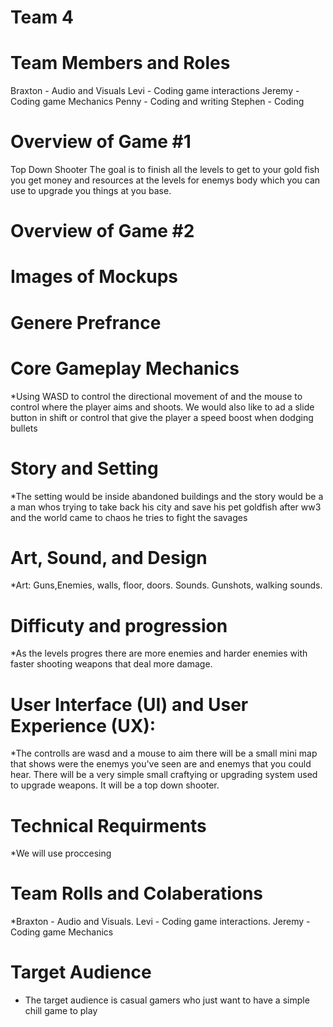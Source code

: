 # Team 4

# Team Members and Roles
Braxton - Audio and Visuals
Levi - Coding game interactions
Jeremy - Coding game Mechanics
Penny - Coding and writing
Stephen - Coding
# Overview of Game #1
Top Down Shooter The goal is to finish all the levels to get to your gold fish you get money and resources at the levels for enemys body which you can use to upgrade you things at you base.
# Overview of Game #2


# Images of Mockups

# Genere Prefrance


# Core Gameplay Mechanics
*Using WASD to control the directional movement of and the mouse to control where the player aims and shoots. We would also like to ad a slide button in shift or control that give the player a speed boost when dodging bullets

# Story and Setting
*The setting would be inside abandoned buildings and the story would be a a man whos trying to take back his city and save his pet goldfish after ww3 and the world came to chaos he tries to fight the savages

# Art, Sound, and Design
*Art: Guns,Enemies, walls, floor, doors. Sounds. Gunshots, walking sounds. 

# Difficuty and progression
*As the levels progres there are more enemies and harder enemies with faster shooting weapons that deal more damage.

# User Interface (UI) and User Experience (UX):
*The controlls are wasd and a mouse to aim there will be a small mini map that shows were the enemys you've seen are and enemys that you could hear. There will be a very simple small craftying or upgrading system used to upgrade weapons. It will be a top down shooter.

# Technical Requirments
*We will use proccesing

# Team Rolls and Colaberations
*Braxton - Audio and Visuals. Levi - Coding game interactions. Jeremy - Coding game Mechanics

# Target Audience
* The target audience is casual gamers who just want to have a simple chill game to play
